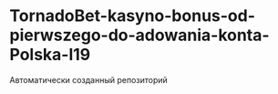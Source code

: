 # TornadoBet-kasyno-bonus-od-pierwszego-do-adowania-konta-Polska-l19
Автоматически созданный репозиторий
